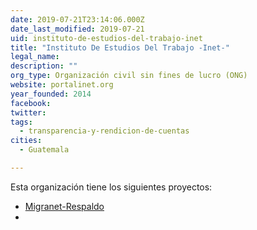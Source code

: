 ```yaml
---
date: 2019-07-21T23:14:06.000Z
date_last_modified: 2019-07-21
uid: instituto-de-estudios-del-trabajo-inet
title: "Instituto De Estudios Del Trabajo -Inet-"
legal_name: 
description: ""
org_type: Organización civil sin fines de lucro (ONG)
website: portalinet.org
year_founded: 2014
facebook: 
twitter: 
tags:
  - transparencia-y-rendicion-de-cuentas
cities: 
  - Guatemala

---
```


Esta organización tiene los siguientes proyectos:

- [Migranet-Respaldo](/i/migranet-respaldo.html)
- [](/i/migranet-respaldo.html)
